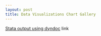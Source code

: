 ```yaml
---
layout: post
title: Data Visualizations Chart Gallery
---
```


[Stata output using dyndoc](hpidyndoc1.html "Stata dyndoc output") link
